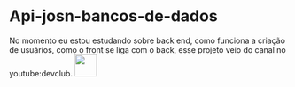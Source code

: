# Api-josn-bancos-de-dados
No momento eu estou estudando sobre back end, como funciona a criação de usuários, como o front se liga com o back, esse projeto veio do canal no youtube:devclub.
<img src="https://cdn.jsdelivr.net/gh/devicons/devicon@latest/icons/json/json-plain.svg" width="40" height="40" />
          
